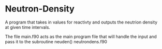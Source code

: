# Neutron-Density
A program that takes in values for reactivty and outputs the neutrion density at given time intervals.

The file main.f90 acts as the main program file that will handle the input and pass it to the subroutine neuden() 
neutrondens.f90
